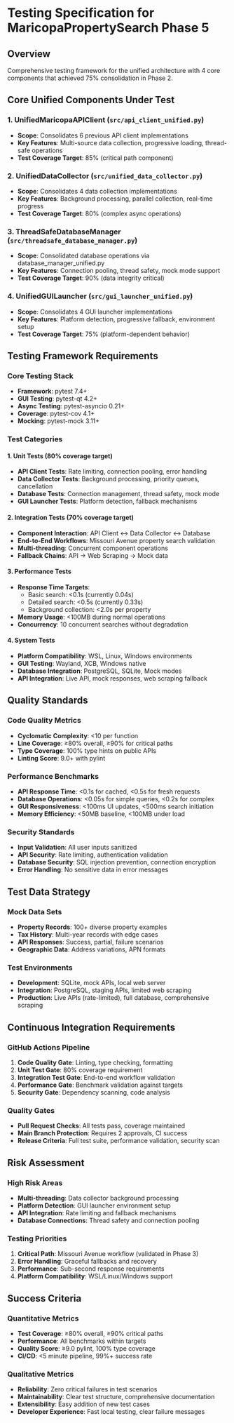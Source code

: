 # Testing Specification for MaricopaPropertySearch Phase 5

## Overview
Comprehensive testing framework for the unified architecture with 4 core components that achieved 75% consolidation in Phase 2.

## Core Unified Components Under Test

### 1. UnifiedMaricopaAPIClient (`src/api_client_unified.py`)
- **Scope**: Consolidates 6 previous API client implementations
- **Key Features**: Multi-source data collection, progressive loading, thread-safe operations
- **Test Coverage Target**: 85% (critical path component)

### 2. UnifiedDataCollector (`src/unified_data_collector.py`)
- **Scope**: Consolidates 4 data collection implementations
- **Key Features**: Background processing, parallel collection, real-time progress
- **Test Coverage Target**: 80% (complex async operations)

### 3. ThreadSafeDatabaseManager (`src/threadsafe_database_manager.py`)
- **Scope**: Consolidated database operations via database_manager_unified.py
- **Key Features**: Connection pooling, thread safety, mock mode support
- **Test Coverage Target**: 90% (data integrity critical)

### 4. UnifiedGUILauncher (`src/gui_launcher_unified.py`)
- **Scope**: Consolidates 4 GUI launcher implementations
- **Key Features**: Platform detection, progressive fallback, environment setup
- **Test Coverage Target**: 75% (platform-dependent behavior)

## Testing Framework Requirements

### Core Testing Stack
- **Framework**: pytest 7.4+
- **GUI Testing**: pytest-qt 4.2+
- **Async Testing**: pytest-asyncio 0.21+
- **Coverage**: pytest-cov 4.1+
- **Mocking**: pytest-mock 3.11+

### Test Categories

#### 1. Unit Tests (80% coverage target)
- **API Client Tests**: Rate limiting, connection pooling, error handling
- **Data Collector Tests**: Background processing, priority queues, cancellation
- **Database Tests**: Connection management, thread safety, mock mode
- **GUI Launcher Tests**: Platform detection, fallback mechanisms

#### 2. Integration Tests (70% coverage target)
- **Component Interaction**: API Client ↔ Data Collector ↔ Database
- **End-to-End Workflows**: Missouri Avenue property search validation
- **Multi-threading**: Concurrent component operations
- **Fallback Chains**: API → Web Scraping → Mock data

#### 3. Performance Tests
- **Response Time Targets**:
  - Basic search: <0.1s (currently 0.04s)
  - Detailed search: <0.5s (currently 0.33s)
  - Background collection: <2.0s per property
- **Memory Usage**: <100MB during normal operations
- **Concurrency**: 10 concurrent searches without degradation

#### 4. System Tests
- **Platform Compatibility**: WSL, Linux, Windows environments
- **GUI Testing**: Wayland, XCB, Windows native
- **Database Integration**: PostgreSQL, SQLite, Mock modes
- **API Integration**: Live API, mock responses, web scraping fallback

## Quality Standards

### Code Quality Metrics
- **Cyclomatic Complexity**: <10 per function
- **Line Coverage**: ≥80% overall, ≥90% for critical paths
- **Type Coverage**: 100% type hints on public APIs
- **Linting Score**: 9.0+ with pylint

### Performance Benchmarks
- **API Response Time**: <0.1s for cached, <0.5s for fresh requests
- **Database Operations**: <0.05s for simple queries, <0.2s for complex
- **GUI Responsiveness**: <100ms UI updates, <500ms search initiation
- **Memory Efficiency**: <50MB baseline, <100MB under load

### Security Standards
- **Input Validation**: All user inputs sanitized
- **API Security**: Rate limiting, authentication validation
- **Database Security**: SQL injection prevention, connection encryption
- **Error Handling**: No sensitive data in error messages

## Test Data Strategy

### Mock Data Sets
- **Property Records**: 100+ diverse property examples
- **Tax History**: Multi-year records with edge cases
- **API Responses**: Success, partial, failure scenarios
- **Geographic Data**: Address variations, APN formats

### Test Environments
- **Development**: SQLite, mock APIs, local web server
- **Integration**: PostgreSQL, staging APIs, limited web scraping
- **Production**: Live APIs (rate-limited), full database, comprehensive scraping

## Continuous Integration Requirements

### GitHub Actions Pipeline
1. **Code Quality Gate**: Linting, type checking, formatting
2. **Unit Test Gate**: 80% coverage requirement
3. **Integration Test Gate**: End-to-end workflow validation
4. **Performance Gate**: Benchmark validation against targets
5. **Security Gate**: Dependency scanning, code analysis

### Quality Gates
- **Pull Request Checks**: All tests pass, coverage maintained
- **Main Branch Protection**: Requires 2 approvals, CI success
- **Release Criteria**: Full test suite, performance validation, security scan

## Risk Assessment

### High Risk Areas
- **Multi-threading**: Data collector background processing
- **Platform Detection**: GUI launcher environment setup
- **API Integration**: Rate limiting and fallback mechanisms
- **Database Connections**: Thread safety and connection pooling

### Testing Priorities
1. **Critical Path**: Missouri Avenue workflow (validated in Phase 3)
2. **Error Handling**: Graceful fallbacks and recovery
3. **Performance**: Sub-second response requirements
4. **Platform Compatibility**: WSL/Linux/Windows support

## Success Criteria

### Quantitative Metrics
- **Test Coverage**: ≥80% overall, ≥90% critical paths
- **Performance**: All benchmarks within targets
- **Quality Score**: ≥9.0 pylint, 100% type coverage
- **CI/CD**: <5 minute pipeline, 99%+ success rate

### Qualitative Metrics
- **Reliability**: Zero critical failures in test scenarios
- **Maintainability**: Clear test structure, comprehensive documentation
- **Extensibility**: Easy addition of new test cases
- **Developer Experience**: Fast local testing, clear failure messages
